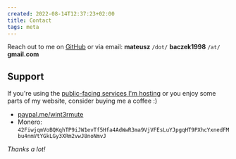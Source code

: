 ```yaml
---
created: 2022-08-14T12:37:23+02:00
title: Contact
tags: meta
---
```


Reach out to me on [GitHub](https://github.com/wint3rmute) or via email: **mateusz** ` /dot/ ` **baczek1998** ` /at/ ` **gmail.com**

## Support

If you're using the [public-facing services I'm hosting](/decentralisation)
or you enjoy some parts of my website, consider buying me a coffee :)


- [paypal.me/wint3rmute](https://paypal.me/wint3rmute)
- Monero: `42FiwjqmVoBQKqhTP9iJW1evTf5Hfa4AdWwR3ma9VjVFEsLuYJpgqHT9PXhcYxnedFMbu4nmVtYGkLGy3XRm2vwJ8noNmvJ`


*Thanks a lot!*


